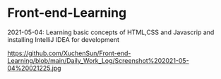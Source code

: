 # Front-end-Learning

2021-05-04: Learning basic concepts of HTML,CSS and Javascrip and installing IntelliJ IDEA for development


https://github.com/XuchenSun/Front-end-Learning/blob/main/Daily_Work_Log/Screenshot%202021-05-04%20021225.jpg
